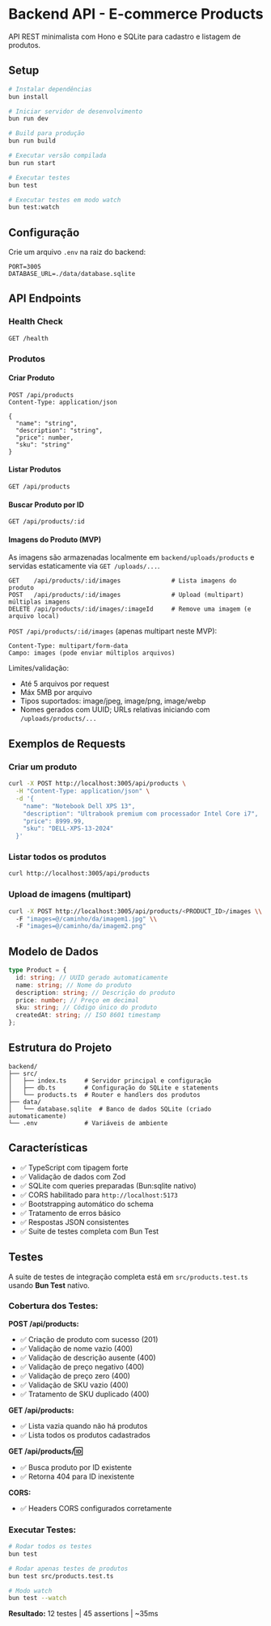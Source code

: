 # Backend API - E-commerce Products

API REST minimalista com Hono e SQLite para cadastro e listagem de produtos.

## Setup

```bash
# Instalar dependências
bun install

# Iniciar servidor de desenvolvimento
bun run dev

# Build para produção
bun run build

# Executar versão compilada
bun run start

# Executar testes
bun test

# Executar testes em modo watch
bun test:watch
```

## Configuração

Crie um arquivo `.env` na raiz do backend:

```env
PORT=3005
DATABASE_URL=./data/database.sqlite
```

## API Endpoints

### Health Check

```
GET /health
```

### Produtos

#### Criar Produto

```
POST /api/products
Content-Type: application/json

{
  "name": "string",
  "description": "string",
  "price": number,
  "sku": "string"
}
```

#### Listar Produtos

```
GET /api/products
```

#### Buscar Produto por ID

```
GET /api/products/:id
```

#### Imagens do Produto (MVP)

As imagens são armazenadas localmente em `backend/uploads/products` e servidas estaticamente via `GET /uploads/...`.

```
GET    /api/products/:id/images              # Lista imagens do produto
POST   /api/products/:id/images              # Upload (multipart) múltiplas imagens
DELETE /api/products/:id/images/:imageId     # Remove uma imagem (e arquivo local)
```

`POST /api/products/:id/images` (apenas multipart neste MVP):

```
Content-Type: multipart/form-data
Campo: images (pode enviar múltiplos arquivos)
```

Limites/validação:

- Até 5 arquivos por request
- Máx 5MB por arquivo
- Tipos suportados: image/jpeg, image/png, image/webp
- Nomes gerados com UUID; URLs relativas iniciando com `/uploads/products/...`

## Exemplos de Requests

### Criar um produto

```bash
curl -X POST http://localhost:3005/api/products \
  -H "Content-Type: application/json" \
  -d '{
    "name": "Notebook Dell XPS 13",
    "description": "Ultrabook premium com processador Intel Core i7",
    "price": 8999.99,
    "sku": "DELL-XPS-13-2024"
  }'
```

### Listar todos os produtos

```bash
curl http://localhost:3005/api/products
```

### Upload de imagens (multipart)

```bash
curl -X POST http://localhost:3005/api/products/<PRODUCT_ID>/images \\
  -F "images=@/caminho/da/imagem1.jpg" \\
  -F "images=@/caminho/da/imagem2.png"
```

## Modelo de Dados

```typescript
type Product = {
  id: string; // UUID gerado automaticamente
  name: string; // Nome do produto
  description: string; // Descrição do produto
  price: number; // Preço em decimal
  sku: string; // Código único do produto
  createdAt: string; // ISO 8601 timestamp
};
```

## Estrutura do Projeto

```
backend/
├── src/
│   ├── index.ts     # Servidor principal e configuração
│   ├── db.ts        # Configuração do SQLite e statements
│   └── products.ts  # Router e handlers dos produtos
├── data/
│   └── database.sqlite  # Banco de dados SQLite (criado automaticamente)
└── .env             # Variáveis de ambiente
```

## Características

- ✅ TypeScript com tipagem forte
- ✅ Validação de dados com Zod
- ✅ SQLite com queries preparadas (Bun:sqlite nativo)
- ✅ CORS habilitado para `http://localhost:5173`
- ✅ Bootstrapping automático do schema
- ✅ Tratamento de erros básico
- ✅ Respostas JSON consistentes
- ✅ Suite de testes completa com Bun Test

## Testes

A suite de testes de integração completa está em `src/products.test.ts` usando **Bun Test** nativo.

### Cobertura dos Testes:

**POST /api/products:**

- ✅ Criação de produto com sucesso (201)
- ✅ Validação de nome vazio (400)
- ✅ Validação de descrição ausente (400)
- ✅ Validação de preço negativo (400)
- ✅ Validação de preço zero (400)
- ✅ Validação de SKU vazio (400)
- ✅ Tratamento de SKU duplicado (400)

**GET /api/products:**

- ✅ Lista vazia quando não há produtos
- ✅ Lista todos os produtos cadastrados

**GET /api/products/:id:**

- ✅ Busca produto por ID existente
- ✅ Retorna 404 para ID inexistente

**CORS:**

- ✅ Headers CORS configurados corretamente

### Executar Testes:

```bash
# Rodar todos os testes
bun test

# Rodar apenas testes de produtos
bun test src/products.test.ts

# Modo watch
bun test --watch
```

**Resultado:** 12 testes | 45 assertions | ~35ms
